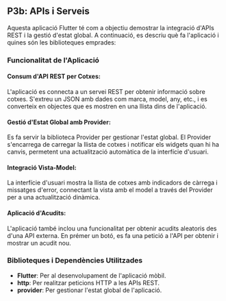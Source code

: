 ## P3b: APIs i Serveis

Aquesta aplicació Flutter té com a objectiu demostrar la integració d'APIs REST i la gestió d'estat global. A continuació, es descriu què fa l'aplicació i quines són les biblioteques emprades:

### Funcionalitat de l'Aplicació
<!--  -->
#### Consum d'API REST per Cotxes:
L'aplicació es connecta a un servei REST per obtenir informació sobre cotxes. S'extreu un JSON amb dades com marca, model, any, etc., i es converteix en objectes que es mostren en una llista dins de l'aplicació.

#### Gestió d'Estat Global amb Provider:
Es fa servir la biblioteca Provider per gestionar l'estat global. El Provider s'encarrega de carregar la llista de cotxes i notificar els widgets quan hi ha canvis, permetent una actualització automàtica de la interfície d'usuari.

#### Integració Vista-Model:
La interfície d'usuari mostra la llista de cotxes amb indicadors de càrrega i missatges d'error, connectant la vista amb el model a través del Provider per a una actualització dinàmica.

#### Aplicació d'Acudits:
L'aplicació també inclou una funcionalitat per obtenir acudits aleatoris des d'una API externa. En prémer un botó, es fa una petició a l'API per obtenir i mostrar un acudit nou.

### Biblioteques i Dependències Utilitzades
- **Flutter**: Per al desenvolupament de l'aplicació mòbil.
- **http**: Per realitzar peticions HTTP a les APIs REST.
- **provider**: Per gestionar l'estat global de l'aplicació.
